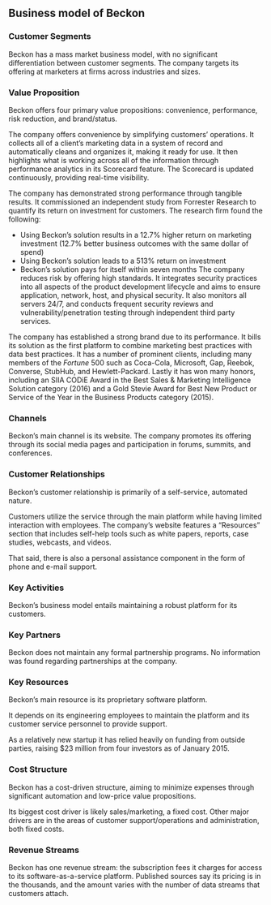 Business model of Beckon
------------------------

 ### Customer Segments

 Beckon has a mass market business model, with no significant differentiation between customer segments. The company targets its offering at marketers at firms across industries and sizes.

 ### Value Proposition

 Beckon offers four primary value propositions: convenience, performance, risk reduction, and brand/status.

 The company offers convenience by simplifying customers’ operations. It collects all of a client’s marketing data in a system of record and automatically cleans and organizes it, making it ready for use. It then highlights what is working across all of the information through performance analytics in its Scorecard feature. The Scorecard is updated continuously, providing real-time visibility.

 The company has demonstrated strong performance through tangible results. It commissioned an independent study from Forrester Research to quantify its return on investment for customers. The research firm found the following:

  * Using Beckon’s solution results in a 12.7% higher return on marketing investment (12.7% better business outcomes with the same dollar of spend)
 * Using Beckon’s solution leads to a 513% return on investment
 * Beckon’s solution pays for itself within seven months
  The company reduces risk by offering high standards. It integrates security practices into all aspects of the product development lifecycle and aims to ensure application, network, host, and physical security. It also monitors all servers 24/7, and conducts frequent security reviews and vulnerability/penetration testing through independent third party services.

 The company has established a strong brand due to its performance. It bills its solution as the first platform to combine marketing best practices with data best practices. It has a number of prominent clients, including many members of the *Fortune* 500 such as Coca-Cola, Microsoft, Gap, Reebok, Converse, StubHub, and Hewlett-Packard. Lastly it has won many honors, including an SIIA CODiE Award in the Best Sales & Marketing Intelligence Solution category (2016) and a Gold Stevie Award for Best New Product or Service of the Year in the Business Products category (2015).

 ### Channels

 Beckon’s main channel is its website. The company promotes its offering through its social media pages and participation in forums, summits, and conferences.

 ### Customer Relationships

 Beckon’s customer relationship is primarily of a self-service, automated nature.

 Customers utilize the service through the main platform while having limited interaction with employees. The company’s website features a “Resources” section that includes self-help tools such as white papers, reports, case studies, webcasts, and videos.

 That said, there is also a personal assistance component in the form of phone and e-mail support.

 ### Key Activities

 Beckon’s business model entails maintaining a robust platform for its customers.

 ### Key Partners

 Beckon does not maintain any formal partnership programs. No information was found regarding partnerships at the company.

 ### Key Resources

 Beckon’s main resource is its proprietary software platform.

 It depends on its engineering employees to maintain the platform and its customer service personnel to provide support.

 As a relatively new startup it has relied heavily on funding from outside parties, raising $23 million from four investors as of January 2015.

 ### Cost Structure

 Beckon has a cost-driven structure, aiming to minimize expenses through significant automation and low-price value propositions.

 Its biggest cost driver is likely sales/marketing, a fixed cost. Other major drivers are in the areas of customer support/operations and administration, both fixed costs.

 ### Revenue Streams

 Beckon has one revenue stream: the subscription fees it charges for access to its software-as-a-service platform. Published sources say its pricing is in the thousands, and the amount varies with the number of data streams that customers attach.